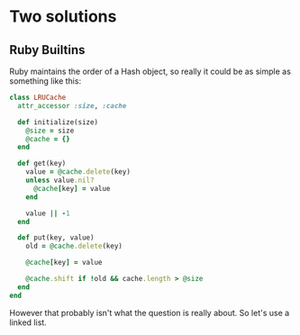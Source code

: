 # Two solutions

## Ruby Builtins
Ruby maintains the order of a Hash object, so really it could be as simple as something like this:

```ruby
class LRUCache
  attr_accessor :size, :cache

  def initialize(size)
    @size = size
    @cache = {}
  end

  def get(key)
    value = @cache.delete(key)
    unless value.nil?
      @cache[key] = value
    end

    value || -1
  end

  def put(key, value)
    old = @cache.delete(key)

    @cache[key] = value

    @cache.shift if !old && cache.length > @size
  end
end
```

However that probably isn't what the question is really about. So let's use a linked list.
